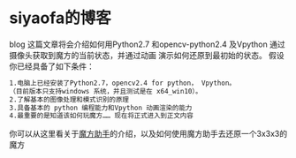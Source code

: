 # siyaofa的博客

blog 这篇文章将会介绍如何用Python2.7 和opencv-python2.4 及Vpython 通过摄像头获取到魔方的当前状态，并通过动画 演示如何还原到最初始的状态。 假设你已经具备了如下条件：
```markdown
1.电脑上已经安装了Python2.7，opencv2.4 for python， Vpython。
（目前版本只支持windows 系统，并且测试是在 x64_win10）。
2.了解基本的图像处理和模式识别的原理
3.具备基本的 python 编程能力和Vpython 动画渲染的能力
4.最重要的是知道该如何玩魔方…… 现在将正式进入到正文内容
```
你可以从这里看关于[魔方助手](https://siyaofa.github.io/help.md)的介绍，以及如何使用魔方助手去还原一个3x3x3的魔方
